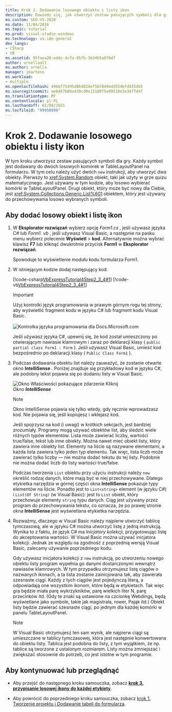 ```yaml
---
title: Krok 2. Dodawanie losowego obiektu i listy ikon
description: Dowiedz się, jak utworzyć zestaw pasujących symboli dla gry.
ms.custom: SEO-VS-2020
ms.date: 11/04/2016
ms.topic: tutorial
ms.prod: visual-studio-windows
ms.technology: vs-ide-general
dev_langs:
- CSharp
- VB
ms.assetid: 95faea28-eddc-4cfa-95fb-3b34b5a976d7
author: ornellaalt
ms.author: ornella
manager: jmartens
ms.workload:
- multiple
ms.openlocfilehash: 496bf75495d864024ef587849edd554bfd435db5
ms.sourcegitcommit: ae6d47b09a439cd0e13180f5e89510e3e347fd47
ms.translationtype: MT
ms.contentlocale: pl-PL
ms.lasthandoff: 02/08/2021
ms.locfileid: "99950890"
---
```

# <a name="step-2-add-a-random-object-and-a-list-of-icons"></a>Krok 2. Dodawanie losowego obiektu i listy ikon

W tym kroku utworzysz zestaw pasujących symboli dla gry. Każdy symbol jest dodawany do dwóch losowych komórek w TableLayoutPanel na formularzu. W tym celu należy użyć dwóch `new` instrukcji, aby utworzyć dwa obiekty. Pierwszy to <xref:System.Random> obiekt, taki jak użyty w grze quizu matematycznego. Jest używany w tym kodzie, aby losowo wybierać komórki w TableLayoutPanel. Drugi obiekt, który może być nowy dla Ciebie, jest <xref:System.Collections.Generic.List%601> obiektem, który jest używany do przechowywania losowo wybranych symboli.

## <a name="to-add-a-random-object-and-a-list-of-icons"></a>Aby dodać losowy obiekt i listę ikon

1. W **Eksplorator rozwiązań** wybierz opcję *Form1.cs* , jeśli używasz języka C# lub *Form1. vb* , jeśli używasz Visual Basic, a następnie na pasku menu wybierz polecenie **Wyświetl**  >  **kod**. Alternatywnie można wybrać klawisz **F7** lub kliknąć dwukrotnie przycisk **Form1** w **Eksplorator rozwiązań**.

     Spowoduje to wyświetlenie modułu kodu formularza Form1.

2. W istniejącym kodzie dodaj następujący kod.

     [!code-csharp[VbExpressTutorial4Step2_3_4#1](../ide/codesnippet/CSharp/step-2-add-a-random-object-and-a-list-of-icons_1.cs)]
     [!code-vb[VbExpressTutorial4Step2_3_4#1](../ide/codesnippet/VisualBasic/step-2-add-a-random-object-and-a-list-of-icons_1.vb)]

      > [!IMPORTANT]
      > Użyj kontrolki język programowania w prawym górnym rogu tej strony, aby wyświetlić fragment kodu w języku C# lub fragment kodu Visual Basic.<br><br>![Kontrolka języka programowania dla Docs.Microsoft.com](../ide/media/docs-programming-language-control.png)

      Jeśli używasz języka C#, upewnij się, że kod został umieszczony po otwierającym nawiasie klamrowym i zaraz po deklaracji klasy ( `public partial class Form1 : Form` ). Jeśli używasz Visual Basic, umieść kod bezpośrednio po deklaracji klasy ( `Public Class Form1` ).

3. Podczas dodawania obiektu list należy zauważyć, że zostanie otwarte okno **IntelliSense** . Poniżej znajduje się przykładowy kod w języku C#, ale podobny tekst pojawia się po dodaniu listy w Visual Basic.

     ![Okno Właściwości pokazujące zdarzenie Kliknij](../ide/media/express_listintellisense.png)<br/>*Okno **IntelliSense***

    > [!NOTE]
    > Okno IntelliSense pojawia się tylko wtedy, gdy ręcznie wprowadzasz kod. Nie pojawia się, jeśli kopiujesz i wklejasz kod.

     Jeśli spojrzysz na kod (i uwagi) w krótkich sekcjach, jest bardziej zrozumiały. Programy mogą używać obiektów list, aby śledzić wiele różnych typów elementów. Lista może zawierać liczby, wartości true/false, tekst lub inne obiekty. Można nawet mieć obiekt listy, który zawiera inne obiekty list. Elementy na liście są nazywane elementami, a każda lista zawiera tylko jeden typ elementu. Tak więc, lista liczb może zawierać tylko liczby — nie można dodać tekstu do tej listy. Podobnie nie można dodać liczb do listy wartości true/false.

     Podczas tworzenia `List` obiektu przy użyciu instrukcji należy `new` określić rodzaj danych, które mają być w niej przechowywane. Dlatego etykietka narzędzia w górnej części okna **IntelliSense** pokazuje typy elementów na liście. Ponadto jest to `List<string>` element (w języku C#) i `List(Of String)` (w Visual Basic): jest to `List` obiekt, który przechowuje elementy `string` typu danych. Ciąg jest używany przez program do przechowywania tekstu, co oznacza, że po prawej stronie okna **IntelliSense** jest wyświetlana etykietka narzędzia.

4. Rozważmy, dlaczego w Visual Basic należy najpierw utworzyć tablicę tymczasową, ale w języku C# można utworzyć listę z jedną instrukcją. Wynika to z faktu, że język C# ma *Inicjatory kolekcji*, przygotowując listę do akceptowania wartości. W Visual Basic można używać inicjatora kolekcji. Jednak ze względu na zgodność z poprzednią wersją Visual Basic, zalecamy używanie poprzedniego kodu.

     Gdy używasz inicjatora kolekcji z `new` instrukcją, po utworzeniu nowego obiektu listy program wypełnia go danymi dostarczonymi wewnątrz nawiasów klamrowych. W tym przypadku otrzymujesz listę ciągów o nazwanych ikonach, a ta lista zostanie zainicjowana tak, aby zawierała szesnaste ciągi. Każdy z tych ciągów jest pojedynczą literą, a odpowiadają one wszystkim ikonom, które będą w etykietach. Tak więc gra będzie miała parę wykrzykników, parę wielkich liter N, parę przecinków itd. (Gdy te znaki są ustawione na czcionkę Webdings, będą wyświetlane jako symbole, takie jak magistrala, rower, Pająk itd.) Obiekt listy będzie zawierać szesnaste ciągi, po jednym dla każdej komórki w panelu TableLayoutPanel.

    > [!NOTE]
    > W Visual Basic otrzymujesz ten sam wynik, ale najpierw ciągi są umieszczane w tablicy tymczasowej, która jest następnie konwertowana do obiektu listy. Tablica jest podobna do listy, z tym wyjątkiem, że np. tablice są tworzone z ustalonym rozmiarem. Listy można zmniejszać i zwiększać stosownie do potrzeb, co jest istotne w tym programie.

## <a name="to-continue-or-review"></a>Aby kontynuować lub przeglądnąć

- Aby przejść do następnego kroku samouczka, zobacz [**krok 3. przypisanie losowej ikony do każdej etykiety**](../ide/step-3-assign-a-random-icon-to-each-label.md).

- Aby powrócić do poprzedniego kroku samouczka, zobacz [krok 1. Tworzenie projektu i Dodawanie tabeli do formularza](../ide/step-1-create-a-project-and-add-a-table-to-your-form.md).
